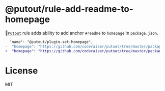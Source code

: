 # @putout/rule-add-readme-to-homepage

🐊[`Putout`](https://github.com/coderaiser/putout) rule adds ability to add anchor `#readme` to `homepage` in `package.json`.

```diff
  "name": "@putout/plugin-set-homepage",
-  "homepage": "https://github.com/coderaiser/putout/tree/master/packages/plugin-set-homepage",
+  "homepage": "https://github.com/coderaiser/putout/tree/master/packages/plugin-set-homepage#readme",
```

# License

MIT
